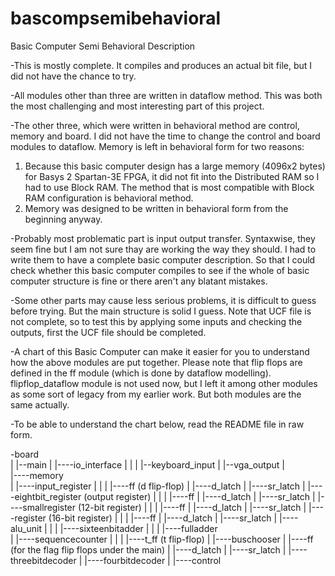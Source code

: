 # bascompsemibehavioral
Basic Computer Semi Behavioral Description

-This is mostly complete. It compiles and produces an actual bit file, but I did not have the chance to try. 

-All modules other than three are written in dataflow method. This was both the most challenging and most interesting part of this project. 

-The other three, which were written in behavioral method are control, memory and board. I did not have the time to change the control and board modules to dataflow. Memory is left in behavioral form for two reasons: 
1) Because this basic computer design has a large memory (4096x2 bytes) for Basys 2 Spartan-3E FPGA, it did not fit into the Distributed RAM so I had to use Block RAM. The method that is most compatible with Block RAM configuration is behavioral method.
2) Memory was designed to be written in behavioral form from the beginning anyway.

-Probably most problematic part is input output transfer. Syntaxwise, they seem fine but I am not sure thay are working the way they should. I had to write them to have a complete basic computer description. So that I could check whether this basic computer compiles to see if the whole of basic computer structure is fine or there aren't any blatant mistakes.

-Some other parts may cause less serious problems, it is difficult to guess before trying. But the main structure is solid I guess. Note that UCF file is not complete, so to test this by applying some inputs and checking the outputs, first the UCF file should be completed.

-A chart of this Basic Computer can make it easier for you to understand how the above modules are put together. Please note that flip flops are defined in the ff module (which is done by dataflow modelling). flipflop_dataflow module is not used now, but I left it among other modules as some sort of legacy from my earlier work. But both modules are the same actually.

-To be able to understand the chart below, read the README file in raw form.

-board                                                                                                 
  | 
  |--main
      |
      |----io_interface 
      |         |
      |         |--keyboard_input
      |         |--vga_output
      |         
      |----memory         
      |
      |----input_register
      |         |
      |         |----ff (d flip-flop)
      |               |----d_latch
      |               |----sr_latch
      |
      |----eightbit_register (output register)
      |         |
      |         |----ff
      |               |----d_latch
      |               |----sr_latch
      |
      |----smallregister (12-bit register)
      |         |
      |         |----ff
      |               |----d_latch
      |               |----sr_latch
      |
      |----register (16-bit register)
      |         |
      |         |----ff
      |               |----d_latch
      |               |----sr_latch
      |
      |----alu_unit
      |       |
      |       |----sixteenbitadder
      |                   |
      |                   |----fulladder      
      |
      |----sequencecounter
      |         |
      |         |----t_ff (t flip-flop)
      |
      |----buschooser
      |
      |----ff (for the flag flip flops under the main)
      |     |----d_latch
      |     |----sr_latch
      |
      |----threebitdecoder
      |
      |----fourbitdecoder
      |
      |----control
 
